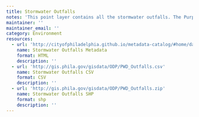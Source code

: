 ```yaml
---
title: Stormwater Outfalls
notes: 'This point layer contains all the stormwater outfalls. The Purpose of this data is to describe the asset both locationally and via its attributes which are extensive for a GIS dataset and which are maintained. This data will serve as a platform for planning, analysis and research at PWD. '
maintainer: ''
maintainer_email: ''
category: Environment
resources:
  - url: 'http://cityofphiladelphia.github.io/metadata-catalog/#home/datasetdetails/56018532077169215719b5c9/representationdetails/5612cd02e1f964e95ab0fdc2/'
    name: Stormwater Outfalls Metadata
    format: HTML
    description: ''
  - url: 'http://gis.phila.gov/gisdata/ODP/PWD_Outfalls.csv'
    name: Stormwater Outfalls CSV
    format: CSV
    description: ''
  - url: 'http://gis.phila.gov/gisdata/ODP/PWD_Outfalls.zip'
    name: Stormwater Outfalls SHP
    format: shp
    description: ''
---
```

